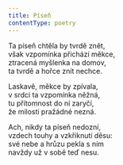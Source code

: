 ```yaml
---
title: Píseň
contentType: poetry
---
```


<section>

Ta píseň chtěla by tvrdě znět,  
však vzpomínka přichází měkce,  
ztracená myšlenka na domov,  
ta tvrdě a hořce znít nechce.

Laskavě, měkce by zpívala,  
v srdci ta vzpomínka něžná,  
tu přítomnost do ní zaryčí,  
že milosti pražádné nezná.

Ach, nikdy ta píseň nedozní,  
vzdech touhy a vzkřiknutí děsu:  
své nebe a hrůzu pekla s ním  
navždy už v sobě teď nesu.

</section>
